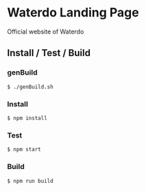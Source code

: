 # Waterdo Landing Page

Official website of Waterdo

## Install / Test / Build

### genBuild

`$ ./genBuild.sh`

### Install

`$ npm install`

### Test

`$ npm start`

### Build

`$ npm run build`
